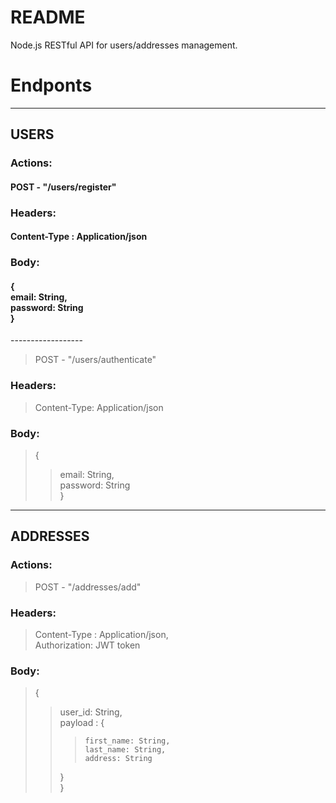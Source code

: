 <h1> README </h1>

<p> Node.js RESTful API for users/addresses management. </p>


<h1> Endponts </h1>

<hr>

<h2> USERS </h2>

<h3> Actions: </h3>

<h4>	POST - "/users/register"</h4>

<h3> Headers: </h3>

<h4> Content-Type : Application/json </h4>

<h3> Body: </h3>
<h4>
	{  <br/>
		email: String,  <br/>
		password: String <br/> 
	}  <br/>
</h4>
------------------

>POST - "/users/authenticate"

### Headers: ###

>Content-Type: Application/json

### Body: ###
>{  
>>	email: String,  
>>	password: String  
>}  


------------------

## ADDRESSES ##

### Actions: ###

>POST - "/addresses/add"

### Headers: ###

>Content-Type : Application/json,  
>Authorization: JWT token  

### Body: ###
>{  
>>	user_id: String,  
>>	payload : {  
>>>		first_name: String,  
>>>		last_name: String,  
>>>		address: String  
>>	}  
>}  

